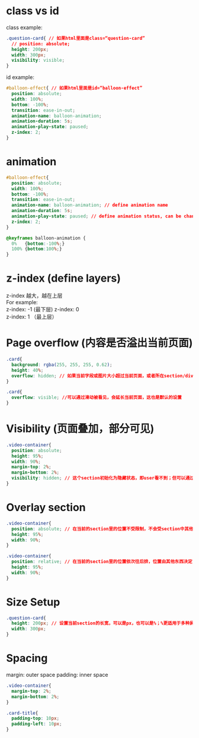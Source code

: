 # class vs id
class example:
```css
.question-card{ // 如果html里面是class=“question-card”
  // position: absolute;
  height: 200px;
  width: 300px;
  visibility: visible;
}
```
id example:
```css
#balloon-effect{ // 如果html里面是id=“balloon-effect”
  position: absolute;
  width: 100%;
  bottom: -100%;
  transition: ease-in-out;
  animation-name: balloon-animation;
  animation-duration: 5s;
  animation-play-state: paused;
  z-index: 2;
}
```
# animation
```css
#balloon-effect{ 
  position: absolute;
  width: 100%;
  bottom: -100%;
  transition: ease-in-out;
  animation-name: balloon-animation; // define animation name
  animation-duration: 5s;
  animation-play-state: paused; // define animation status, can be changed later in js
  z-index: 2;
}

@keyframes balloon-animation {
  0%   {bottom:-100%;}
  100% {bottom:100%;}
}
```

# z-index (define layers)
z-index 越大，越在上层  
For example:   
z-index: -1   (最下层)
z-index: 0     
z-index: 1    （最上层）


# Page overflow (内容是否溢出当前页面)
```css
.card{
  background: rgba(255, 255, 255, 0.62);
  height: 40%;
  overflow: hidden; // 如果当前字段或图片大小超过当前页面，或者所在section/division所定义的大小，则超过部分会被隐藏，不能被查看
}
```

```css
.card{
  overflow: visible; //可以通过滑动被看见，会延长当前页面，这也是默认的设置
}
```
# Visibility (页面叠加，部分可见)
```css
.video-container{
  position: absolute;
  height: 95%;
  width: 90%;
  margin-top: 2%;
  margin-bottom: 2%;
  visibility: hidden; // 这个section初始化为隐藏状态，即user看不到；但可以通过某个func来trigger改变这个status，改成visible，这样就可以出现叠加页面
}
```
# Overlay section
```css
.video-container{
  position: absolute; // 在当前的section里的位置不受限制，不会受section中其他东西的影响；
  height: 95%;
  width: 90%;
}
```

```css
.video-container{
  position: relative; // 在当前的section里的位置依次往后排，位置由其他东西决定；defualt setting
  height: 95%;
  width: 90%;
}
```

# Size Setup
```css
.question-card{
  height: 200px; // 设置当前section的长宽，可以是px，也可以是%；%更适用于多种屏幕display的情况
  width: 300px;
}
```

# Spacing
margin: outer space
padding: inner space
```css
.video-container{
  margin-top: 2%;
  margin-bottom: 2%;
}

.card-title{
  padding-top: 10px;
  padding-left: 10px;
}
```
  
